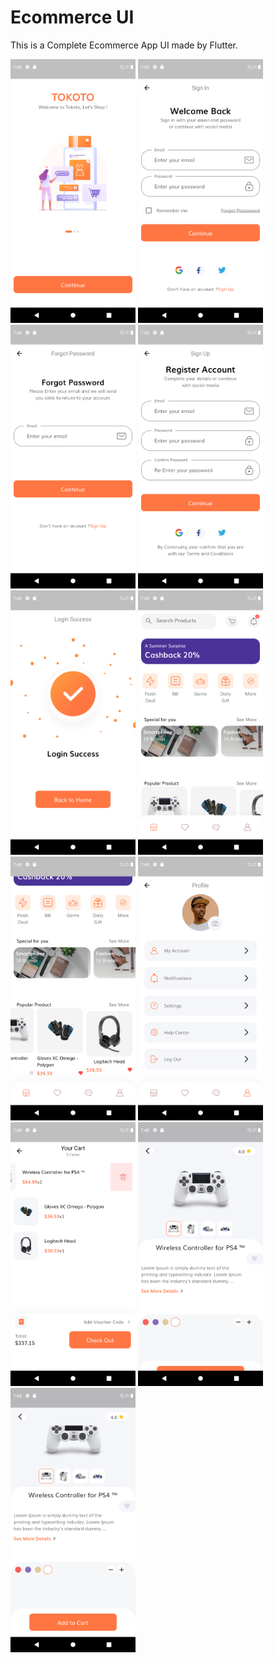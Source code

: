 # Ecommerce UI

This is a Complete Ecommerce App UI made by Flutter.

<img src="screenshots/Screenshot 1.png" alt="Screenshot 1" width="200"/>
<img src="screenshots/Screenshot 2.png" alt="Screenshot 1" width="200"/>
<img src="screenshots/Screenshot 3.png" alt="Screenshot 1" width="200"/>
<img src="screenshots/Screenshot 4.png" alt="Screenshot 1" width="200"/>
<img src="screenshots/Screenshot 5.png" alt="Screenshot 1" width="200"/>
<img src="screenshots/Screenshot 6.png" alt="Screenshot 1" width="200"/>
<img src="screenshots/Screenshot 7.png" alt="Screenshot 1" width="200"/>
<img src="screenshots/Screenshot 8.png" alt="Screenshot 1" width="200"/>
<img src="screenshots/Screenshot 9.png" alt="Screenshot 1" width="200"/>
<img src="screenshots/Screenshot 10.png" alt="Screenshot 1" width="200"/>
<img src="screenshots/Screenshot 11.png" alt="Screenshot 1" width="200"/>
